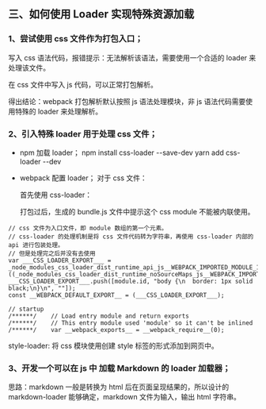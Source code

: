 ## 三、如何使用 Loader 实现特殊资源加载

### 1、尝试使用 css 文件作为打包入口；

写入 css 语法代码，报错提示：无法解析该语法，需要使用一个合适的 loader 来处理该文件。

在 css 文件中写入 js 代码，可以正常打包解析。

得出结论：webpack 打包解析默认按照 js 语法处理模块，非 js 语法代码需要使用特殊的 loader 来处理解析。

### 2、引入特殊 loader 用于处理 css 文件；

- npm 加载 loader；
  npm install css-loader --save-dev
  yarn add css-loader --dev

- webpack 配置 loader；
  对于 css 文件：
  
  首先使用 css-loader：

  打包过后，生成的 bundle.js 文件中提示这个 css module 不能被内联使用。
```shell
// css 文件为入口文件，即 module 数组的第一个元素。
// css-loader 的处理机制是将 css 文件代码转为字符串，再使用 css-loader 内部的 api 进行包装处理。
// 但是处理完之后并没有去使用
var ___CSS_LOADER_EXPORT___ = _node_modules_css_loader_dist_runtime_api_js__WEBPACK_IMPORTED_MODULE_1___default()((_node_modules_css_loader_dist_runtime_noSourceMaps_js__WEBPACK_IMPORTED_MODULE_0___default()));
___CSS_LOADER_EXPORT___.push([module.id, "body {\n  border: 1px solid black;\n}\n", ""]);
const __WEBPACK_DEFAULT_EXPORT__ = (___CSS_LOADER_EXPORT___);

// startup
/******/ 	// Load entry module and return exports
/******/ 	// This entry module used 'module' so it can't be inlined
/******/ 	var __webpack_exports__ = __webpack_require__(0);
```

  style-loader: 将 css 模块使用创建 style 标签的形式添加到网页中。

### 3、开发一个可以在 js 中 加载 Markdown 的 loader 加载器；

思路：markdown 一般是转换为 html 后在页面呈现结果的，所以设计的 markdown-loader 能够确定，markdown 文件为输入，输出 html 字符串。








